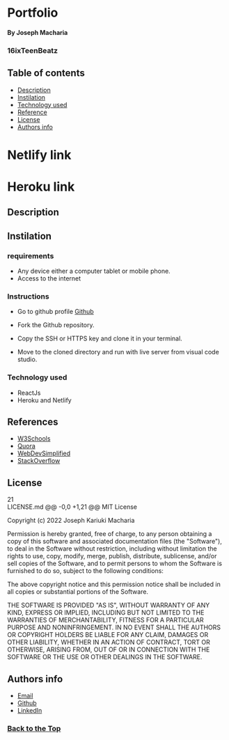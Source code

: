 # Portfolio

#### By Joseph Macharia

### 16ixTeenBeatz

## Table of contents

- [Description](#description)
- [Instilation](#instilation)
- [Technology used](#technology-used)
- [Reference](#references)
- [License](#license)
- [Authors info](#authors-info)

# Netlify link

# Heroku link

## Description

## Instilation

### requirements

- Any device either a computer tablet or mobile phone.
- Access to the internet

### Instructions

- Go to github profile [Github](https://github.com/Josekariz/happybarks_1)

- Fork the Github repository.
- Copy the SSH or HTTPS key and clone it in your terminal.
- Move to the cloned directory and run with live server from visual code studio.

### Technology used

- ReactJs
- Heroku and Netlify

## References

- [W3Schools](https://w3schools.com/)
- [Quora](https://www.quora.com)
- [WebDevSimplified](https://www.youtube.com/c/webdevsimplified)
- [StackOverflow](https://stackoverflow.com)

## License

21  
LICENSE.md
@@ -0,0 +1,21 @@
MIT License

Copyright (c) 2022 Joseph Kariuki Macharia

Permission is hereby granted, free of charge, to any person obtaining a copy
of this software and associated documentation files (the "Software"), to deal
in the Software without restriction, including without limitation the rights
to use, copy, modify, merge, publish, distribute, sublicense, and/or sell
copies of the Software, and to permit persons to whom the Software is
furnished to do so, subject to the following conditions:

The above copyright notice and this permission notice shall be included in all
copies or substantial portions of the Software.

THE SOFTWARE IS PROVIDED "AS IS", WITHOUT WARRANTY OF ANY KIND, EXPRESS OR
IMPLIED, INCLUDING BUT NOT LIMITED TO THE WARRANTIES OF MERCHANTABILITY,
FITNESS FOR A PARTICULAR PURPOSE AND NONINFRINGEMENT. IN NO EVENT SHALL THE
AUTHORS OR COPYRIGHT HOLDERS BE LIABLE FOR ANY CLAIM, DAMAGES OR OTHER
LIABILITY, WHETHER IN AN ACTION OF CONTRACT, TORT OR OTHERWISE, ARISING FROM,
OUT OF OR IN CONNECTION WITH THE SOFTWARE OR THE USE OR OTHER DEALINGS IN THE
SOFTWARE.

## Authors info

- [Email](joseph.macharia@student.moringaschool.com)
- [Github](https://github.com/Josekariz)
- [LinkedIn](https://www.linkedin.com/in/sejo-kariz-b41413247/)

### [Back to the Top](#portfolio)
